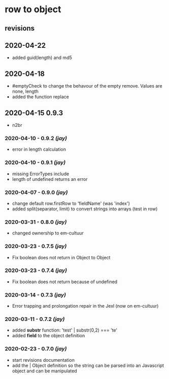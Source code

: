 # row to object
## revisions

## 2020-04-22
- added guid(length) and md5

## 2020-04-18
- \#emptyCheck to change the behavour of the empty remove. Values are none, length
- added the function replace

## 2020-04-15 0.9.3
- n2br

### 2020-04-10 - 0.9.2 _(jay)_
- error in length calculation


### 2020-04-10 - 0.9.1 _(jay)_
- missing ErrorTypes include
- length of undefined returns an error

### 2020-04-07 - 0.9.0 _(jay)_
- change default row.firstRow to 'fieldName' (was 'index')
- added split(separator, limit) to convert strings into arrays (test in row)


### 2020-03-31 - 0.8.0 _(jay)_
- changed ownership to em-cultuur

### 2020-03-23 - 0.7.5 _(jay)_
- Fix boolean does not return in Object to Object

### 2020-03-23 - 0.7.4 _(jay)_
- Fix boolean does not return because of undefined

### 2020-03-14 - 0.7.3 _(jay)_
- Error trapping and prolongation repair in the Jexl (now on em-cultuur)

### 2020-03-11 - 0.7.2 _(jay)_
- added **substr** function:   'test' | substr(0,2) === 'te'
- added **field** to the object definition

### 2020-02-23 - 0.7.0 _(jay)_
- start revisions documentation
- add the | Object definition so the string can be parsed into an Javascript object and can be manipulated
